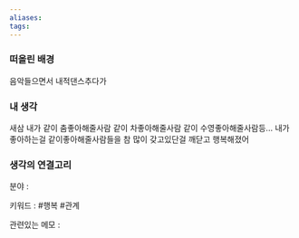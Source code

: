 ```yaml
---
aliases: 
tags:
---
```

### 떠올린 배경
음악들으면서 내적댄스추다가


### 내 생각
새삼 내가 같이 춤좋아해줄사람 같이 차좋아해줄사람 같이 수영좋아해줄사람등... 내가좋아하는걸 같이좋아해줄사람들을 참 많이 갖고있단걸 깨닫고 행복해졌어


### 생각의 연결고리
분야 : 

키워드 : #행복 #관계


관련있는 메모 : 
